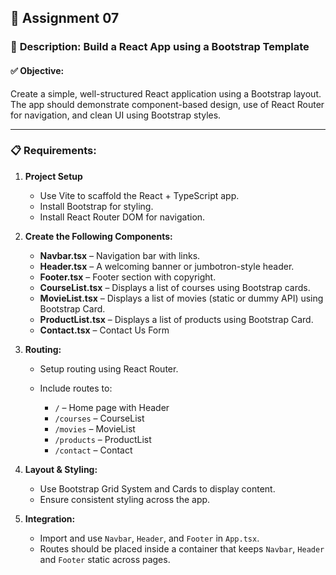 ## 📝 **Assignment 07**

### 🎯 **Description: Build a React App using a Bootstrap Template**

#### ✅ **Objective:**

Create a simple, well-structured React application using a Bootstrap layout. The app should demonstrate component-based design, use of React Router for navigation, and clean UI using Bootstrap styles.

---

### 📋 **Requirements:**

1. **Project Setup**

   - Use Vite to scaffold the React + TypeScript app.
   - Install Bootstrap for styling.
   - Install React Router DOM for navigation.

2. **Create the Following Components:**

   - **Navbar.tsx** – Navigation bar with links.
   - **Header.tsx** – A welcoming banner or jumbotron-style header.
   - **Footer.tsx** – Footer section with copyright.
   - **CourseList.tsx** – Displays a list of courses using Bootstrap cards.
   - **MovieList.tsx** – Displays a list of movies (static or dummy API) using Bootstrap Card.
   - **ProductList.tsx** – Displays a list of products using Bootstrap Card.
   - **Contact.tsx** – Contact Us Form

   

3. **Routing:**

   - Setup routing using React Router.
   - Include routes to:

     - `/` – Home page with Header
     - `/courses` – CourseList
     - `/movies` – MovieList
     - `/products` – ProductList
     - `/contact` – Contact


4. **Layout & Styling:**

   - Use Bootstrap Grid System and Cards to display content.
   - Ensure consistent styling across the app.

5. **Integration:**

   - Import and use `Navbar`, `Header`, and `Footer` in `App.tsx`.
   - Routes should be placed inside a container that keeps `Navbar`, `Header` and `Footer` static across pages.
